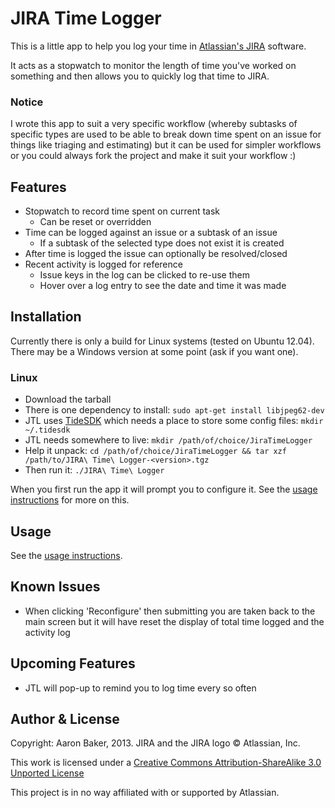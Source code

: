 # JIRA Time Logger #

This is a little app to help you log your time in [Atlassian's JIRA](https://www.atlassian.com/software/jira) software.

It acts as a stopwatch to monitor the length of time you've worked on something and then allows you to quickly log that time to JIRA.

### Notice ###
I wrote this app to suit a very specific workflow (whereby subtasks of specific types are used to be able to break down time spent on an issue for things like triaging and estimating) but it can be used for simpler workflows or you could always fork the project and make it suit your workflow :)

## Features ##
* Stopwatch to record time spent on current task
    + Can be reset or overridden
* Time can be logged against an issue or a subtask of an issue
    + If a subtask of the selected type does not exist it is created
* After time is logged the issue can optionally be resolved/closed
* Recent activity is logged for reference
    + Issue keys in the log can be clicked to re-use them
    + Hover over a log entry to see the date and time it was made

## Installation ##
Currently there is only a build for Linux systems (tested on Ubuntu 12.04). There may be a Windows version at some point (ask if you want one).

### Linux ###
* Download the tarball
* There is one dependency to install: `sudo apt-get install libjpeg62-dev`
* JTL uses [TideSDK](http://www.tidesdk.org/) which needs a place to store some config files: `mkdir ~/.tidesdk`
* JTL needs somewhere to live: `mkdir /path/of/choice/JiraTimeLogger`
* Help it unpack: `cd /path/of/choice/JiraTimeLogger && tar xzf /path/to/JIRA\ Time\ Logger-<version>.tgz`
* Then run it: `./JIRA\ Time\ Logger`

When you first run the app it will prompt you to configure it. See the [usage instructions](https://github.com/Lilchef/jira-time-logger/wiki/Usage-instructions) for more on this.

## Usage ##
See the [usage instructions](https://github.com/Lilchef/jira-time-logger/wiki/Usage-instructions).

## Known Issues ##
* When clicking 'Reconfigure' then submitting you are taken back to the main screen but it will have reset the display of total time logged and the activity log

## Upcoming Features ##
* JTL will pop-up to remind you to log time every so often

## Author & License ##
Copyright: Aaron Baker, 2013. JIRA and the JIRA logo &copy; Atlassian, Inc.

This work is licensed under a [Creative Commons Attribution-ShareAlike 3.0 Unported License](http://creativecommons.org/licenses/by-sa/3.0/)

This project is in no way affiliated with or supported by Atlassian.